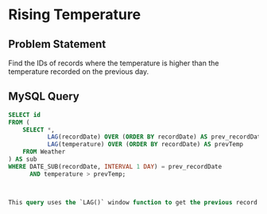 # Rising Temperature

## Problem Statement
Find the IDs of records where the temperature is higher than the temperature recorded on the previous day.

## MySQL Query
```sql
SELECT id
FROM (
    SELECT *, 
           LAG(recordDate) OVER (ORDER BY recordDate) AS prev_recordDate,
           LAG(temperature) OVER (ORDER BY recordDate) AS prevTemp
    FROM Weather
) AS sub
WHERE DATE_SUB(recordDate, INTERVAL 1 DAY) = prev_recordDate 
      AND temperature > prevTemp;



This query uses the `LAG()` window function to get the previous record's date and temperature, and then filters for records where the temperature has risen compared to the previous day.
